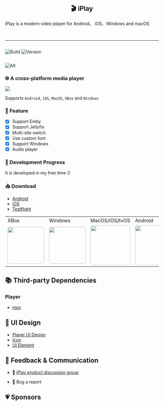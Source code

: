 <h2 align="center">🎬 iPlay</h2>
<p>iPlay is a modern video player for Android、 iOS、Windows and macOS</p>
<br />

---

<div style="display:inline-flex;flex-direction:row;gap:0.5rem;">

![Build](https://github.com/ourfor/iPlayClient/actions/workflows/develop.yml/badge.svg?branch=main)
![Version](https://img.shields.io/github/v/release/ourfor/iPlay)

</div>

![Alt](https://repobeats.axiom.co/api/embed/442b21fb8b1ed2cc170510527ec68880ebbeb2b4.svg "Repobeats analytics image")

### 🌐 A cross-platform media player

<img src="./doc/image/windows.preview.png" />

Supports `Android`, `iOS`, `MacOS`, `XBox` and `Windows`

### 🌟 Feature

- [x] Support Emby
- [x] Support Jellyfin
- [x] Multi-site switch
- [x] Use custom font
- [x] Support Windows
- [x] Audio player

### 🚧 Development Progress

It is developed in my free time ⏰

### 📥 Download

- [Android](https://github.com/ourfor/iPlay/releases/latest)
- [iOS](https://github.com/ourfor/iPlay/releases/latest)
- [Testflight](https://testflight.apple.com/join/73NHMoP6)

<table>
<tr>
<td> XBox </td>
<td> Windows </td>
<td> MacOS/iOS/tvOS </td>
<td> Android </td>
<td> Harmony </td>
</tr>
<tr>
<td>
<a href="https://apps.microsoft.com/detail/9PD0SG0LZTNL">
   <img width="120" style="border-radius: 5px;object-fit:fill;" src="./doc/image/English_get it from MS_864X312.png">
</a>
</td>
<td>
<a href="https://apps.microsoft.com/detail/9NBZ2BXD4WFZ">
   <img width="120" style="border-radius: 5px;object-fit:fill;" src="./doc/image/English_get it from MS_864X312.png">
</a>
</td>
<td>
<a href="https://apps.apple.com/app/iplay/id6480576133">
   <img width="130" style="border-radius: 5px;object-fit:fill;" src="./doc/image/Download_on_the_App_Store.png">
</a>
</td>
<td>
<a href="https://www.amazon.com/gp/product/B0DB2KL58G">
   <img width="130" style="border-radius: 5px;object-fit:fill;" src="./doc/image/amazon_appstore.png">
</a>
</td>
<td>
Coming soon
</td>
</tr>
</table>


## 📚 Third-party Dependencies

### Player

- [mpv](https://github.com/mpv-player/mpv)

## 🎨 UI Design

- [Player UI Design](https://www.figma.com/file/2LMy996hxF2DZ2jB8eU0Fv/Video-Player-For-Web-%26-Mobile-(Community)?type=design&node-id=18-4120&mode=design&t=4xkVhM84OdC0jy9x-0)
- [Icon](https://www.figma.com/file/9Df5CaFUEomVzn20gRpaX3/Radix-Icons?type=design&node-id=0-1&mode=design&t=rpFwTmQyZQhc016k-0)
- [UI Element](https://www.figma.com/file/B5TV95tj8PrCHwsSa3wV0N/Flat-Icon-Set-(Community)?type=design&node-id=2092-13469&mode=design&t=w8YD9Lw37sz019zc-0)

## 📣 Feedback & Communication

* 🧼 [iPlay product discussion group](https://t.me/iPlayClient)

* 🐞 Bug a report


## 💗 Sponsors
